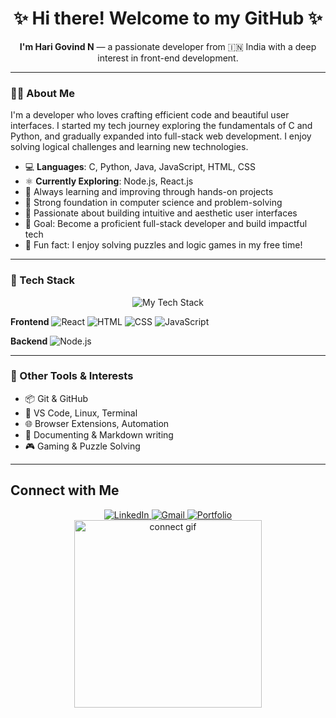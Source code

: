 <div align="center">
  <h1>✨ Hi there! Welcome to my GitHub ✨</h1>
  <p><strong>I'm Hari Govind N</strong> — a passionate developer from 🇮🇳 India with a deep interest in front-end development.</p>
</div>

---

### 👨‍💻 About Me

I'm a developer who loves crafting efficient code and beautiful user interfaces. I started my tech journey exploring the fundamentals of C and Python, and gradually expanded into full-stack web development. I enjoy solving logical challenges and learning new technologies.

- 💻 **Languages**: C, Python, Java, JavaScript, HTML, CSS
- ⚛️ **Currently Exploring**: Node.js, React.js
- 🌱 Always learning and improving through hands-on projects
- 🧠 Strong foundation in computer science and problem-solving
- 🎨 Passionate about building intuitive and aesthetic user interfaces
- 🎯 Goal: Become a proficient full-stack developer and build impactful tech
- 🧩 Fun fact: I enjoy solving puzzles and logic games in my free time!

---

### 🚀 Tech Stack

<p align="center">
  <img src="https://i.imgur.com/HzZ9N2D.png" alt="My Tech Stack" />
</p>

<!-- Or use these if you prefer breaking them down by category -->

**Frontend**
![React](https://img.shields.io/badge/React-20232A?style=for-the-badge&logo=react&logoColor=61DAFB)
![HTML](https://img.shields.io/badge/HTML5-E34F26?style=for-the-badge&logo=html5&logoColor=white)
![CSS](https://img.shields.io/badge/CSS3-1572B6?style=for-the-badge&logo=css3&logoColor=white)
![JavaScript](https://img.shields.io/badge/JavaScript-F7DF1E?style=for-the-badge&logo=javascript&logoColor=black)

**Backend**
![Node.js](https://img.shields.io/badge/Node.js-339933?style=for-the-badge&logo=nodedotjs&logoColor=white)

---

### 🧠 Other Tools & Interests

- 📦 Git & GitHub
- 🔧 VS Code, Linux, Terminal
- 🌐 Browser Extensions, Automation
- 📘 Documenting & Markdown writing
- 🎮 Gaming & Puzzle Solving

---


## Connect with Me

<div align="center">
  <a href="https://www.linkedin.com/in/hari-govind-n-514723292/" target="_blank">
    <img src="https://img.shields.io/badge/LinkedIn-Connect-blue?style=for-the-badge&logo=linkedin" alt="LinkedIn">
  </a>
  <a href="mailto:harigovindn700@gmail.com" target="_blank">
    <img src="https://img.shields.io/badge/Gmail-Send%20Mail-red?style=for-the-badge&logo=gmail" alt="Gmail">
  </a>
  <a href="https://hari-n-2005.github.io/Portfolio-Git/" target="_blank">
    <img src="https://img.shields.io/badge/Portfolio-Visit-green?style=for-the-badge&logo=web" alt="Portfolio">
  </a>
</div>

<div align="center">
  <img src="https://media.giphy.com/media/xT9IgzoKnwFNmISR8I/giphy.gif" alt="connect gif" width="300">
</div>
